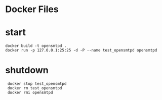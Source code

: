 # Docker Files

# start

    docker build -t opensmtpd .
    docker run -p 127.0.0.1:25:25 -d -P --name test_opensmtpd opensmtpd 

# shutdown

     docker stop test_opensmtpd
     docker rm test_opensmtpd
     docker rmi opensmtpd 
